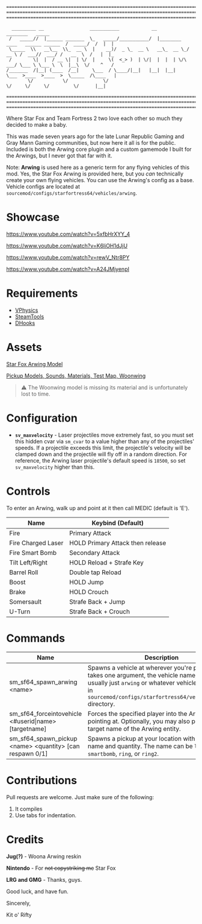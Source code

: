 ```
=============================================================================================================
=============================================================================================================
=============================================================================================================

  _________ __                 ___________            __                                   ________   _____  
 /   _____//  |______ _______  \_   _____/___________/  |________   ____   ______ ______  /  _____/  /  |  | 
 \_____  \\   __\__  \\_  __ \  |    __)/  _ \_  __ \   __\_  __ \_/ __ \ /  ___//  ___/ /   __  \  /   |  |_
 /        \|  |  / __ \|  | \/  |     \(  <_> )  | \/|  |  |  | \/\  ___/ \___ \ \___ \  \  |__\  \/    ^   /
/_______  /|__| (____  /__|     \___  / \____/|__|   |__|  |__|    \___  >____  >____  >  \_____  /\____   | 
        \/           \/             \/                                 \/     \/     \/         \/      |__| 

=============================================================================================================
=============================================================================================================
=============================================================================================================
```

Where Star Fox and Team Fortress 2 two love each other so much they decided to make a baby.

This was made seven years ago for the late Lunar Republic Gaming and Gray Mann Gaming communities, but now here it all is for the public. Included is both the Arwing core plugin and a custom gamemode I built for the Arwings, but I never got that far with it.

Note: **Arwing** is used here as a generic term for any flying vehicles of this mod. Yes, the Star Fox Arwing is provided here, but you *can* technically create your own flying vehicles. You can use the Arwing's config as a base. Vehicle configs are located at `sourcemod/configs/starfortress64/vehicles/arwing`.

# Showcase
https://www.youtube.com/watch?v=5xfbHrXYY_4

https://www.youtube.com/watch?v=K6liOH1dJjU

https://www.youtube.com/watch?v=rewV_Ntr8PY

https://www.youtube.com/watch?v=A24JMjyenpI

# Requirements
- [VPhysics](https://forums.alliedmods.net/showthread.php?t=136350)
- [SteamTools](https://builds.limetech.io/?p=steamtools)
- [DHooks](https://github.com/peace-maker/DHooks2/releases)

# Assets
[Star Fox Arwing Model](https://garrysmods.org/download/17957/arwingzip)

[Pickup Models, Sounds, Materials, Test Map, Woonwing](https://drive.google.com/file/d/1auuQE4MMv8O-_sLSpEzukK9l5_EUv3p6/view?usp=sharing)
> :warning: The Woonwing model is missing its material and is unfortunately lost to time.

# Configuration
- **`sv_maxvelocity`** - Laser projectiles move extremely fast, so you must set this hidden cvar via `sm_cvar` to a value higher than any of the projectiles' speeds. If a projectile exceeds this limit, the projectile's velocity will be clamped down and the projectile will fly off in a random direction. For reference, the Arwing laser projectile's default speed is `18500`, so set `sv_maxvelocity` higher than this.

# Controls
To enter an Arwing, walk up and point at it then call MEDIC (default is 'E').

| Name | Keybind (Default) |
| --- | --- |
| Fire | Primary Attack |
| Fire Charged Laser | HOLD Primary Attack then release |
| Fire Smart Bomb | Secondary Attack |
| Tilt Left/Right | HOLD Reload + Strafe Key |
| Barrel Roll | Double tap Reload |
| Boost | HOLD Jump |
| Brake | HOLD Crouch |
| Somersault | Strafe Back + Jump |
| U-Turn | Strafe Back + Crouch |

# Commands
| Name | Description | Admin Flags |
| --- | --- | --- |
| sm_sf64_spawn_arwing \<name\> | Spawns a vehicle at wherever you're pointing. This takes one argument, the vehicle name, which is usually just `arwing` or whatever vehicles are defined in `sourcemod/configs/starfortress64/vehicles/arwing` directory. | ADMFLAG_CHEATS |
| sm_sf64_forceintovehicle <#userid\|name> \[targetname\] | Forces the specified player into the Arwing you're pointing at. Optionally, you may also provide a target name of the Arwing entity. | ADMFLAG_CHEATS |
| sm_sf64_spawn_pickup \<name\> \<quantity\> \[can respawn 0/1\] | Spawns a pickup at your location with the provided name and quantity. The name can be `laser`, `smartbomb`, `ring`, or `ring2`. | ADMFLAG_CHEATS |

# Contributions
Pull requests are welcome. Just make sure of the following: 
1. It compiles
2. Use tabs for indentation.

# Credits

**Jug(?)** - Woona Arwing reskin

**Nintendo** - For ~~not copystriking me~~ Star Fox

**LRG and GMG** - Thanks, guys.

Good luck, and have fun.

Sincerely,

Kit o' Rifty
